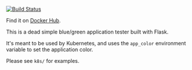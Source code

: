 [![Build Status](https://travis-ci.org/alexfeig/docker_bluegreen.svg?branch=master)](https://travis-ci.org/alexfeig/docker_bluegreen)

Find it on [Docker Hub](https://hub.docker.com/r/alexfeig/bluegreen).

This is a dead simple blue/green application tester built with Flask.

It's meant to be used by Kubernetes, and uses the `app_color` environment variable to set the application color.

Please see `k8s/` for examples.